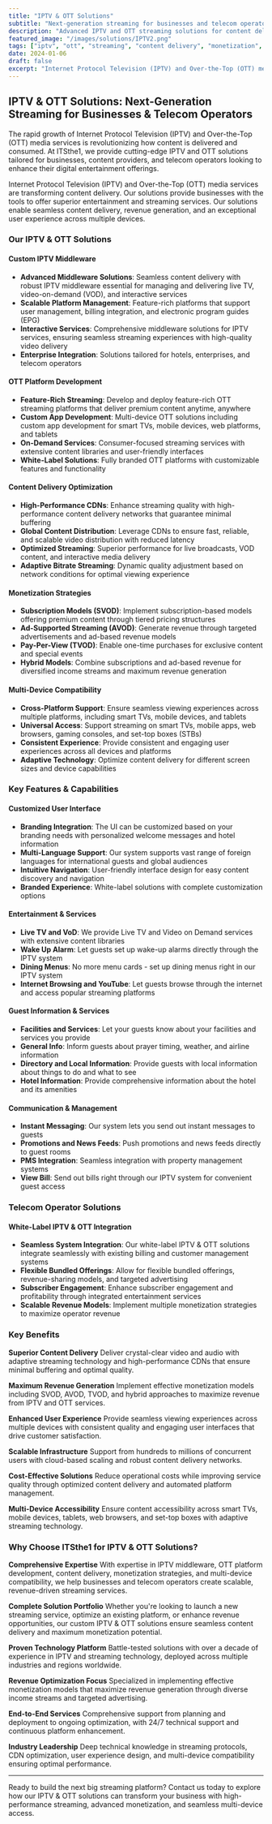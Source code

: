 ```yaml
---
title: "IPTV & OTT Solutions"
subtitle: "Next-generation streaming for businesses and telecom operators"
description: "Advanced IPTV and OTT streaming solutions for content delivery, monetization, and multi-device compatibility. Custom middleware, platform development, and content optimization services."
featured_image: "/images/solutions/IPTV2.png"
tags: ["iptv", "ott", "streaming", "content delivery", "monetization", "multi-device", "middleware"]
date: 2024-01-06
draft: false
excerpt: "Internet Protocol Television (IPTV) and Over-the-Top (OTT) media services transforming content delivery with superior entertainment and streaming solutions."
---
```


## IPTV & OTT Solutions: Next-Generation Streaming for Businesses & Telecom Operators

The rapid growth of Internet Protocol Television (IPTV) and Over-the-Top (OTT) media services is revolutionizing how content is delivered and consumed. At ITSthe1, we provide cutting-edge IPTV and OTT solutions tailored for businesses, content providers, and telecom operators looking to enhance their digital entertainment offerings.

Internet Protocol Television (IPTV) and Over-the-Top (OTT) media services are transforming content delivery. Our solutions provide businesses with the tools to offer superior entertainment and streaming services. Our solutions enable seamless content delivery, revenue generation, and an exceptional user experience across multiple devices.

### Our IPTV & OTT Solutions

#### Custom IPTV Middleware
- **Advanced Middleware Solutions**: Seamless content delivery with robust IPTV middleware essential for managing and delivering live TV, video-on-demand (VOD), and interactive services
- **Scalable Platform Management**: Feature-rich platforms that support user management, billing integration, and electronic program guides (EPG)
- **Interactive Services**: Comprehensive middleware solutions for IPTV services, ensuring seamless streaming experiences with high-quality video delivery
- **Enterprise Integration**: Solutions tailored for hotels, enterprises, and telecom operators

#### OTT Platform Development
- **Feature-Rich Streaming**: Develop and deploy feature-rich OTT streaming platforms that deliver premium content anytime, anywhere
- **Custom App Development**: Multi-device OTT solutions including custom app development for smart TVs, mobile devices, web platforms, and tablets
- **On-Demand Services**: Consumer-focused streaming services with extensive content libraries and user-friendly interfaces
- **White-Label Solutions**: Fully branded OTT platforms with customizable features and functionality

#### Content Delivery Optimization
- **High-Performance CDNs**: Enhance streaming quality with high-performance content delivery networks that guarantee minimal buffering
- **Global Content Distribution**: Leverage CDNs to ensure fast, reliable, and scalable video distribution with reduced latency
- **Optimized Streaming**: Superior performance for live broadcasts, VOD content, and interactive media delivery
- **Adaptive Bitrate Streaming**: Dynamic quality adjustment based on network conditions for optimal viewing experience

#### Monetization Strategies
- **Subscription Models (SVOD)**: Implement subscription-based models offering premium content through tiered pricing structures
- **Ad-Supported Streaming (AVOD)**: Generate revenue through targeted advertisements and ad-based revenue models
- **Pay-Per-View (TVOD)**: Enable one-time purchases for exclusive content and special events
- **Hybrid Models**: Combine subscriptions and ad-based revenue for diversified income streams and maximum revenue generation

#### Multi-Device Compatibility
- **Cross-Platform Support**: Ensure seamless viewing experiences across multiple platforms, including smart TVs, mobile devices, and tablets
- **Universal Access**: Support streaming on smart TVs, mobile apps, web browsers, gaming consoles, and set-top boxes (STBs)
- **Consistent Experience**: Provide consistent and engaging user experiences across all devices and platforms
- **Adaptive Technology**: Optimize content delivery for different screen sizes and device capabilities

### Key Features & Capabilities

#### Customized User Interface
- **Branding Integration**: The UI can be customized based on your branding needs with personalized welcome messages and hotel information
- **Multi-Language Support**: Our system supports vast range of foreign languages for international guests and global audiences
- **Intuitive Navigation**: User-friendly interface design for easy content discovery and navigation
- **Branded Experience**: White-label solutions with complete customization options

#### Entertainment & Services
- **Live TV and VoD**: We provide Live TV and Video on Demand services with extensive content libraries
- **Wake Up Alarm**: Let guests set up wake-up alarms directly through the IPTV system
- **Dining Menus**: No more menu cards - set up dining menus right in our IPTV system
- **Internet Browsing and YouTube**: Let guests browse through the internet and access popular streaming platforms

#### Guest Information & Services
- **Facilities and Services**: Let your guests know about your facilities and services you provide
- **General Info**: Inform guests about prayer timing, weather, and airline information
- **Directory and Local Information**: Provide guests with local information about things to do and what to see
- **Hotel Information**: Provide comprehensive information about the hotel and its amenities

#### Communication & Management
- **Instant Messaging**: Our system lets you send out instant messages to guests
- **Promotions and News Feeds**: Push promotions and news feeds directly to guest rooms
- **PMS Integration**: Seamless integration with property management systems
- **View Bill**: Send out bills right through our IPTV system for convenient guest access
### Telecom Operator Solutions

#### White-Label IPTV & OTT Integration
- **Seamless System Integration**: Our white-label IPTV & OTT solutions integrate seamlessly with existing billing and customer management systems
- **Flexible Bundled Offerings**: Allow for flexible bundled offerings, revenue-sharing models, and targeted advertising
- **Subscriber Engagement**: Enhance subscriber engagement and profitability through integrated entertainment services
- **Scalable Revenue Models**: Implement multiple monetization strategies to maximize operator revenue

### Key Benefits

**Superior Content Delivery**
Deliver crystal-clear video and audio with adaptive streaming technology and high-performance CDNs that ensure minimal buffering and optimal quality.

**Maximum Revenue Generation**
Implement effective monetization models including SVOD, AVOD, TVOD, and hybrid approaches to maximize revenue from IPTV and OTT services.

**Enhanced User Experience**
Provide seamless viewing experiences across multiple devices with consistent quality and engaging user interfaces that drive customer satisfaction.

**Scalable Infrastructure**
Support from hundreds to millions of concurrent users with cloud-based scaling and robust content delivery networks.

**Cost-Effective Solutions**
Reduce operational costs while improving service quality through optimized content delivery and automated platform management.

**Multi-Device Accessibility**
Ensure content accessibility across smart TVs, mobile devices, tablets, web browsers, and set-top boxes with adaptive streaming technology.

### Why Choose ITSthe1 for IPTV & OTT Solutions?

**Comprehensive Expertise**
With expertise in IPTV middleware, OTT platform development, content delivery, monetization strategies, and multi-device compatibility, we help businesses and telecom operators create scalable, revenue-driven streaming services.

**Complete Solution Portfolio**
Whether you're looking to launch a new streaming service, optimize an existing platform, or enhance revenue opportunities, our custom IPTV & OTT solutions ensure seamless content delivery and maximum monetization potential.

**Proven Technology Platform**
Battle-tested solutions with over a decade of experience in IPTV and streaming technology, deployed across multiple industries and regions worldwide.

**Revenue Optimization Focus**
Specialized in implementing effective monetization models that maximize revenue generation through diverse income streams and targeted advertising.

**End-to-End Services**
Comprehensive support from planning and deployment to ongoing optimization, with 24/7 technical support and continuous platform enhancement.

**Industry Leadership**
Deep technical knowledge in streaming protocols, CDN optimization, user experience design, and multi-device compatibility ensuring optimal performance.

---

Ready to build the next big streaming platform? Contact us today to explore how our IPTV & OTT solutions can transform your business with high-performance streaming, advanced monetization, and seamless multi-device access.
